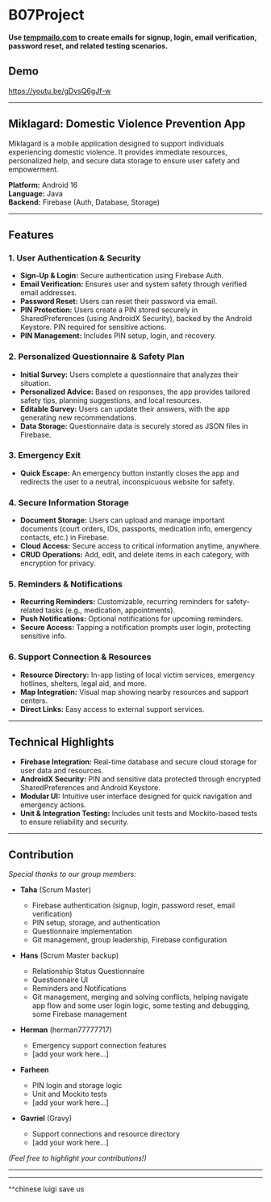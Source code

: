 # B07Project

**Use [tempmailo.com](https://tempmailo.com/) to create emails for signup, login, email verification, password reset, and related testing scenarios.**
## Demo
https://youtu.be/gDvsQ6gJf-w


---

## Miklagard: Domestic Violence Prevention App

Miklagard is a mobile application designed to support individuals experiencing domestic violence. It provides immediate resources, personalized help, and secure data storage to ensure user safety and empowerment.

**Platform:** Android 16  
**Language:** Java  
**Backend:** Firebase (Auth, Database, Storage)

---

## Features

### 1. User Authentication & Security
- **Sign-Up & Login:** Secure authentication using Firebase Auth.
- **Email Verification:** Ensures user and system safety through verified email addresses.
- **Password Reset:** Users can reset their password via email.
- **PIN Protection:** Users create a PIN stored securely in SharedPreferences (using AndroidX Security), backed by the Android Keystore. PIN required for sensitive actions.
- **PIN Management:** Includes PIN setup, login, and recovery.

### 2. Personalized Questionnaire & Safety Plan
- **Initial Survey:** Users complete a questionnaire that analyzes their situation.
- **Personalized Advice:** Based on responses, the app provides tailored safety tips, planning suggestions, and local resources.
- **Editable Survey:** Users can update their answers, with the app generating new recommendations.
- **Data Storage:** Questionnaire data is securely stored as JSON files in Firebase.

### 3. Emergency Exit
- **Quick Escape:** An emergency button instantly closes the app and redirects the user to a neutral, inconspicuous website for safety.

### 4. Secure Information Storage
- **Document Storage:** Users can upload and manage important documents (court orders, IDs, passports, medication info, emergency contacts, etc.) in Firebase.
- **Cloud Access:** Secure access to critical information anytime, anywhere.
- **CRUD Operations:** Add, edit, and delete items in each category, with encryption for privacy.

### 5. Reminders & Notifications
- **Recurring Reminders:** Customizable, recurring reminders for safety-related tasks (e.g., medication, appointments).
- **Push Notifications:** Optional notifications for upcoming reminders.
- **Secure Access:** Tapping a notification prompts user login, protecting sensitive info.

### 6. Support Connection & Resources
- **Resource Directory:** In-app listing of local victim services, emergency hotlines, shelters, legal aid, and more.
- **Map Integration:** Visual map showing nearby resources and support centers.
- **Direct Links:** Easy access to external support services.

---

## Technical Highlights

- **Firebase Integration:** Real-time database and secure cloud storage for user data and resources.
- **AndroidX Security:** PIN and sensitive data protected through encrypted SharedPreferences and Android Keystore.
- **Modular UI:** Intuitive user interface designed for quick navigation and emergency actions.
- **Unit & Integration Testing:** Includes unit tests and Mockito-based tests to ensure reliability and security.

---

## Contribution

_Special thanks to our group members:_

- **Taha** (Scrum Master)
  - Firebase authentication (signup, login, password reset, email verification)
  - PIN setup, storage, and authentication
  - Questionnaire implementation
  - Git management, group leadership, Firebase configuration

- **Hans** (Scrum Master backup)
  - Relationship Status Questionnaire
  - Questionnaire UI
  - Reminders and Notifications
  - Git management, merging and solving conflicts, helping navigate app flow and some user login logic, some testing and debugging, some Firebase management

- **Herman** (herman77777717)
  - Emergency support connection features
  - [add your work here...]

- **Farheen**
  - PIN login and storage logic
  - Unit and Mockito tests
  - [add your work here...]

- **Gavriel** (Gravy)
  - Support connections and resource directory
  - [add your work here...]

_(Feel free to highlight your contributions!)_

---


---

^^chinese luigi save us
